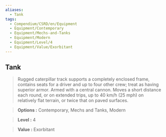 ```yaml
---
aliases:
  - Tank
tags:
  - Compendium/CSRD/en/Equipment
  - Equipment/Contemporary
  - Equipment/Mechs-and-Tanks
  - Equipment/Modern
  - Equipment/Level/4
  - Equipment/Value/Exorbitant
---
```

    
      
## Tank      
      
>Rugged caterpillar track supports a completely enclosed frame, contains seats for a driver and up to four other crew; treat as having superior armor. Armed with a central cannon. Moves a short distance each round, or on extended trips, up to 40 km/h (25 mph) on relatively flat terrain, or twice that on paved surfaces.      
> **Options :** Contemporary, Mechs and Tanks, Modern      
> **Level :** 4      
> **Value :** Exorbitant